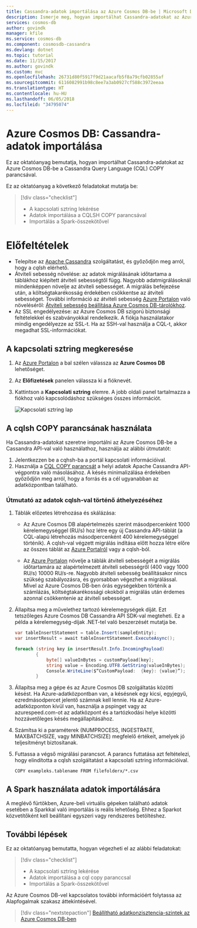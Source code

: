 ```yaml
---
title: Cassandra-adatok importálása az Azure Cosmos DB-be | Microsoft Docs
description: Ismerje meg, hogyan importálhat Cassandra-adatokat az Azure Cosmos DB-be a CQL másolás paranccsal.
services: cosmos-db
author: govindk
manager: kfile
ms.service: cosmos-db
ms.component: cosmosdb-cassandra
ms.devlang: dotnet
ms.topic: tutorial
ms.date: 11/15/2017
ms.author: govindk
ms.custom: mvc
ms.openlocfilehash: 26731d80f5917f9d21aacafb5f8a79cfb02855af
ms.sourcegitcommit: 6116082991b98c8ee7a3ab0927cf588c3972eeaa
ms.translationtype: HT
ms.contentlocale: hu-HU
ms.lasthandoff: 06/05/2018
ms.locfileid: "34795074"
---
```

# <a name="azure-cosmos-db-import-cassandra-data"></a>Azure Cosmos DB: Cassandra-adatok importálása

Ez az oktatóanyag bemutatja, hogyan importálhat Cassandra-adatokat az Azure Cosmos DB-be a Cassandra Query Language (CQL) COPY parancsával. 

Ez az oktatóanyag a következő feladatokat mutatja be:

> [!div class="checklist"]
> * A kapcsolati sztring lekérése
> * Adatok importálása a CQLSH COPY parancsával
> * Importálás a Spark-összekötővel 

# <a name="prerequisites"></a>Előfeltételek

* Telepítse az [Apache Cassandra](http://cassandra.apache.org/download/) szolgáltatást, és győződjön meg arról, hogy a *cqlsh* elérhető.
* Átviteli sebesség növelése: az adatok migrálásának időtartama a táblákhoz kiépített átviteli sebességtől függ. Nagyobb adatmigrálásoknál mindenképpen növelje az átviteli sebességet. A migrálás befejezése után, a költségtakarékosság érdekében csökkentse az átviteli sebességet. További információ az átviteli sebesség [Azure Portalon](https://portal.azure.com) való növeléséről: [Átviteli sebesség beállítása Azure Cosmos DB-tárolókhoz](set-throughput.md).
* Az SSL engedélyezése: az Azure Cosmos DB szigorú biztonsági feltételekkel és szabványokkal rendelkezik. A fiókja használatakor mindig engedélyezze az SSL-t. Ha az SSH-val használja a CQL-t, akkor megadhat SSL-információkat. 

## <a name="find-your-connection-string"></a>A kapcsolati sztring megkeresése

1. Az [Azure Portalon](https://portal.azure.com) a bal szélen válassza az **Azure Cosmos DB** lehetőséget.

2. Az **Előfizetések** panelen válassza ki a fióknevét.

3. Kattintson a **Kapcsolati sztring** elemre. A jobb oldali panel tartalmazza a fiókhoz való kapcsolódáshoz szükséges összes információt.

    ![Kapcsolati sztring lap](./media/cassandra-import-data/keys.png)

## <a name="use-cqlsh-copy"></a>A cqlsh COPY parancsának használata

Ha Cassandra-adatokat szeretne importálni az Azure Cosmos DB-be a Cassandra API-val való használathoz, használja az alábbi útmutatót:

1. Jelentkezzen be a cqhsh-ba a portál kapcsolati információival.
2. Használja a [CQL COPY parancsát](http://cassandra.apache.org/doc/latest/tools/cqlsh.html#cqlsh) a helyi adatok Apache Cassandra API-végpontra való másolásához. A késés minimalizálása érdekében győződjön meg arról, hogy a forrás és a cél ugyanabban az adatközpontban található.

### <a name="guide-for-moving-data-with-cqlsh"></a>Útmutató az adatok cqlsh-val történő áthelyezéséhez

1. Táblák előzetes létrehozása és skálázása:
    * Az Azure Cosmos DB alapértelmezés szerint másodpercenként 1000 kérelemegységgel (RU/s) hoz létre egy új Cassandra API-táblát (a CQL-alapú létrehozás másodpercenként 400 kérelemegységgel történik). A cqlsh-val végzett migrálás indítása előtt hozza létre előre az összes táblát az [Azure Portalról](https://portal.azure.com) vagy a cqlsh-ból. 

    * Az [Azure Portalon](https://portal.azure.com) növelje a táblák átviteli sebességét a migrálás időtartamára az alapértelmezett átviteli sebességről (400 vagy 1000 RU/s) 10000 RU/s-re. Nagyobb átviteli sebesség beállításakor nincs szükség szabályozásra, és gyorsabban végezhet a migrálással. Mivel az Azure Cosmos DB-ben órás egységekben történik a számlázás, költségtakarékossági okokból a migrálás után érdemes azonnal csökkentenie az átviteli sebességet.

2. Állapítsa meg a művelethez tartozó kérelemegységek díját. Ezt tetszőleges Azure Cosmos DB Cassandra API SDK-val megteheti. Ez a példa a kérelemegység-díjak .NET-tel való beszerzését mutatja be. 

    ```csharp
    var tableInsertStatement = table.Insert(sampleEntity);
    var insertResult = await tableInsertStatement.ExecuteAsync();

    foreach (string key in insertResult.Info.IncomingPayload)
            {
                byte[] valueInBytes = customPayload[key];
                string value = Encoding.UTF8.GetString(valueInBytes);
                Console.WriteLine($“CustomPayload:  {key}: {value}”);
            }
 
    ``` 

3. Állapítsa meg a gépe és az Azure Cosmos DB szolgáltatás közötti késést. Ha Azure-adatközpontban van, a késésnek egy kicsi, egyjegyű, ezredmásodpercet jelentő számnak kell lennie. Ha az Azure-adatközponton kívül van, használja a pspinget vagy az azurespeed.com-ot az adatközpont és a tartózkodási helye közötti hozzávetőleges késés megállapításához.   

4. Számítsa ki a paraméterek (NUMPROCESS, INGESTRATE, MAXBATCHSIZE, vagy MINBATCHSIZE) megfelelő értékeit, amelyek jó teljesítményt biztosítanak. 

5. Futtassa a végső migrálási parancsot. A parancs futtatása azt feltételezi, hogy elindította a cqlsh szolgáltatást a kapcsolati sztring információival.

   ```
   COPY exampleks.tablename FROM filefolderx/*.csv 
   ```

## <a name="use-spark-to-import-data"></a>A Spark használata adatok importálására

A meglévő fürtökben, Azure-beli virtuális gépeken található adatok esetében a Sparkkal való importálás is reális lehetőség. Ehhez a Sparkot közvetítőként kell beállítani egyszeri vagy rendszeres betöltéshez. 

## <a name="next-steps"></a>További lépések

Ez az oktatóanyag bemutatta, hogyan végezheti el az alábbi feladatokat:

> [!div class="checklist"]
> * A kapcsolati sztring lekérése
> * Adatok importálása a cql copy paranccsal
> * Importálás a Spark-összekötővel 

Az Azure Cosmos DB-vel kapcsolatos további információért folytassa az Alapfogalmak szakasz áttekintésével. 

> [!div class="nextstepaction"]
>[Beállítható adatkonzisztencia-szintek az Azure Cosmos DB-ben](../cosmos-db/consistency-levels.md)
